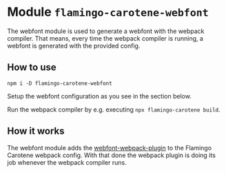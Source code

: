 # Module `flamingo-carotene-webfont`
The webfont module is used to generate a webfont with the webpack compiler. That means, every time the webpack compiler
is running, a webfont is generated with the provided config.

## How to use
```
npm i -D flamingo-carotene-webfont
```
Setup the webfont configuration as you see in the section below.

Run the webpack compiler by e.g. executing `npx flamingo-carotene build`.

## How it works
The webfont module adds the [webfont-webpack-plugin](https://github.com/itgalaxy/webfont-webpack-plugin) to the
Flamingo Carotene webpack config. With that done the webpack plugin is doing its job whenever the webpack compiler runs.
